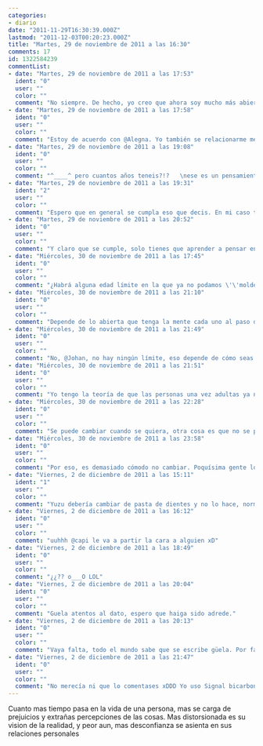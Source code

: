 ```yaml
---
categories:
- diario
date: "2011-11-29T16:30:39.000Z"
lastmod: "2011-12-03T00:20:23.000Z"
title: "Martes, 29 de noviembre de 2011 a las 16:30"
comments: 17
id: 1322584239
commentList:
- date: "Martes, 29 de noviembre de 2011 a las 17:53"
  ident: "0"
  user: ""
  color: ""
  comment: "No siempre. De hecho, yo creo que ahora soy mucho más abierta de mente que cuando era adolescente."
- date: "Martes, 29 de noviembre de 2011 a las 17:58"
  ident: "0"
  user: ""
  color: ""
  comment: "Estoy de acuerdo con @Alegna. Yo también se relacionarme mejor ahora que hace 10 años."
- date: "Martes, 29 de noviembre de 2011 a las 19:08"
  ident: "0"
  user: ""
  color: ""
  comment: "^____^ pero cuantos años teneis?!?   \nese es un pensamiento pesimista, no a todo el mundo le pasa eso, solo que da esa sensación, por lo deprimiiiidos que andan siempre por la vida muchos adultos...   \n(cuando he dicho \"adultos\" me he sentido como si fuese una niña xDDD)"
- date: "Martes, 29 de noviembre de 2011 a las 19:31"
  ident: "2"
  user: ""
  color: ""
  comment: "Espero que en general se cumpla eso que decis. En mi caso tambien, he cambiado a mejor creo. Pero me refiero a las personas que desgraciadamente acaban en alguna mala relacion, y salen de ella con estigmas y prejuicios que a otro le tocara arreglar, si puede..."
- date: "Martes, 29 de noviembre de 2011 a las 20:52"
  ident: "0"
  user: ""
  color: ""
  comment: "Y claro que se cumple, solo tienes que aprender a pensar en positivo."
- date: "Miércoles, 30 de noviembre de 2011 a las 17:45"
  ident: "0"
  user: ""
  color: ""
  comment: "¿Habrá alguna edad límite en la que ya no podamos \'\'moldear\'\' nuestra forma de pensar?"
- date: "Miércoles, 30 de noviembre de 2011 a las 21:10"
  ident: "0"
  user: ""
  color: ""
  comment: "Depende de lo abierta que tenga la mente cada uno al paso del tiempo se va volviendo o mas abierto o mas cabezon, creo."
- date: "Miércoles, 30 de noviembre de 2011 a las 21:49"
  ident: "0"
  user: ""
  color: ""
  comment: "No, @Johan, no hay ningún límite, eso depende de cómo seas. A algunos les cuesta modelarse desde jóvenes, y hay personas mayores que aceptan todo tipo de cambios..."
- date: "Miércoles, 30 de noviembre de 2011 a las 21:51"
  ident: "0"
  user: ""
  color: ""
  comment: "Yo tengo la teoría de que las personas una vez adultas ya no cambian en lo básico, es demasiado cómodo seguir siendo como siempre. La apertura de mente, ya es otro tema."
- date: "Miércoles, 30 de noviembre de 2011 a las 22:28"
  ident: "0"
  user: ""
  color: ""
  comment: "Se puede cambiar cuando se quiera, otra cosa es que no se ponga voluntad para ello, que cuesta su esfuerzo..."
- date: "Miércoles, 30 de noviembre de 2011 a las 23:58"
  ident: "0"
  user: ""
  color: ""
  comment: "Por eso, es demasiado cómodo no cambiar. Poquísima gente lo hace..."
- date: "Viernes, 2 de diciembre de 2011 a las 15:11"
  ident: "1"
  user: ""
  color: ""
  comment: "Yuzu debería cambiar de pasta de dientes y no lo hace, normal que le guela tanto el aliento."
- date: "Viernes, 2 de diciembre de 2011 a las 16:12"
  ident: "0"
  user: ""
  color: ""
  comment: "uuhhh @capi le va a partir la cara a alguien xD"
- date: "Viernes, 2 de diciembre de 2011 a las 18:49"
  ident: "0"
  user: ""
  color: ""
  comment: "¿¿?? o___O LOL"
- date: "Viernes, 2 de diciembre de 2011 a las 20:04"
  ident: "0"
  user: ""
  color: ""
  comment: "Guela atentos al dato, espero que haiga sido adrede."
- date: "Viernes, 2 de diciembre de 2011 a las 20:13"
  ident: "0"
  user: ""
  color: ""
  comment: "Vaya falta, todo el mundo sabe que se escribe güela. Por favor."
- date: "Viernes, 2 de diciembre de 2011 a las 21:47"
  ident: "0"
  user: ""
  color: ""
  comment: "No merecía ni que lo comentases xDDD Yo uso Signal bicarbonato y Listerine."
---
```


Cuanto mas tiempo pasa en la vida de una persona, mas se carga de prejuicios y extrañas percepciones de las cosas. Mas distorsionada es su vision de la realidad, y peor aun, mas desconfianza se asienta en sus relaciones personales